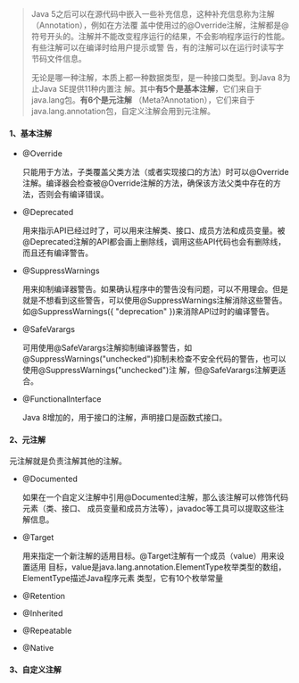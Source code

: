 >  Java 5之后可以在源代码中嵌入一些补充信息，这种补充信息称为注解（Annotation），例如在方法覆 盖中使用过的@Override注解，注解都是@符号开头的。注解并不能改变程序运行的结果，不会影响程序运行的性能。有些注解可以在编译时给用户提示或警 告，有的注解可以在运行时读写字节码文件信息。
>
> 无论是哪一种注解，本质上都一种数据类型，是一种接口类型。到Java 8为止Java SE提供11种内置注 解。其中**有5个是基本注解**，它们来自于java.lang包。**有6个是元注解** （Meta?Annotation），它们来自于 java.lang.annotation包，自定义注解会用到元注解。

#### 1、基本注解

- @Override

  只能用于方法，子类覆盖父类方法（或者实现接口的方法）时可以@Override注解。编译器会检查被@Override注解的方法，确保该方法父类中存在的方法，否则会有编译错误。 

- @Deprecated

  用来指示API已经过时了，可以用来注解类、接口、成员方法和成员变量。被@Deprecated注解的API都会画上删除线，调用这些API代码也会有删除线，而且还有编译警告。 

- @SuppressWarnings

  用来抑制编译器警告。如果确认程序中的警告没有问题，可以不用理会。但是就是不想看到这些警告，可以使用@SuppressWarnings注解消除这些警告。如@SuppressWarnings({ "deprecation" })来消除API过时的编译警告。

- @SafeVarargs

  可用使用@SafeVarargs注解抑制编译器警告，如@SuppressWarnings("unchecked")抑制未检查不安全代码的警告，也可以使用@SuppressWarnings("unchecked")注 解，但@SafeVarargs注解更适合。 

- @FunctionalInterface

  Java 8增加的，用于接口的注解，声明接口是函数式接口。

#### 2、元注解

元注解就是负责注解其他的注解。

- @Documented

  如果在一个自定义注解中引用@Documented注解，那么该注解可以修饰代码元素（类、接口、 成员变量和成员方法等），javadoc等工具可以提取这些注解信息。 

- @Target

  用来指定一个新注解的适用目标。@Target注解有一个成员（value）用来设置适用 目标，value是java.lang.annotation.ElementType枚举类型的数组，ElementType描述Java程序元素 类型，它有10个枚举常量

  

- @Retention

  

- @Inherited

   

- @Repeatable

  

- @Native

  

#### 3、自定义注解

